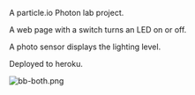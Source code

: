 A particle.io Photon lab project.

A web page with a switch turns an LED on or off.

A photo sensor displays the lighting level.

Deployed to heroku.

![bb-both.png](http://whitelight.herokuapp.com/img/bb-both.png)

